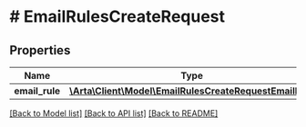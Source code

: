 # # EmailRulesCreateRequest

## Properties

Name | Type | Description | Notes
------------ | ------------- | ------------- | -------------
**email_rule** | [**\Arta\Client\Model\EmailRulesCreateRequestEmailRule**](EmailRulesCreateRequestEmailRule.md) |  | [optional]

[[Back to Model list]](../../README.md#models) [[Back to API list]](../../README.md#endpoints) [[Back to README]](../../README.md)
